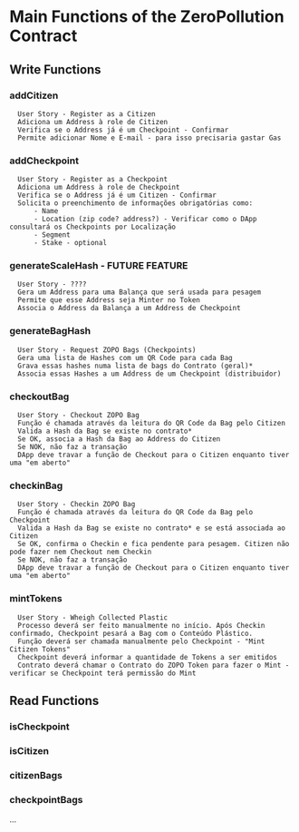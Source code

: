 
# Main Functions of the ZeroPollution Contract

## Write Functions

### addCitizen
      User Story - Register as a Citizen
      Adiciona um Address à role de Citizen
      Verifica se o Address já é um Checkpoint - Confirmar
      Permite adicionar Nome e E-mail - para isso precisaria gastar Gas
      
### addCheckpoint
      User Story - Register as a Checkpoint
      Adiciona um Address à role de Checkpoint
      Verifica se o Address já é um Citizen - Confirmar
      Solicita o preenchimento de informações obrigatórias como:
          - Name
          - Location (zip code? address?) - Verificar como o DApp consultará os Checkpoints por Localização
          - Segment
          - Stake - optional
    
### generateScaleHash - FUTURE FEATURE
      User Story - ????
      Gera um Address para uma Balança que será usada para pesagem
      Permite que esse Address seja Minter no Token
      Associa o Address da Balança a um Address de Checkpoint
      
### generateBagHash
      User Story - Request ZOPO Bags (Checkpoints)
      Gera uma lista de Hashes com um QR Code para cada Bag
      Grava essas hashes numa lista de bags do Contrato (geral)*
      Associa essas Hashes a um Address de um Checkpoint (distribuidor)     
      
### checkoutBag
      User Story - Checkout ZOPO Bag
      Função é chamada através da leitura do QR Code da Bag pelo Citizen
      Valida a Hash da Bag se existe no contrato*
      Se OK, associa a Hash da Bag ao Address do Citizen
      Se NOK, não faz a transação
      DApp deve travar a função de Checkout para o Citizen enquanto tiver uma "em aberto"

### checkinBag
      User Story - Checkin ZOPO Bag
      Função é chamada através da leitura do QR Code da Bag pelo Checkpoint
      Valida a Hash da Bag se existe no contrato* e se está associada ao Citizen
      Se OK, confirma o Checkin e fica pendente para pesagem. Citizen não pode fazer nem Checkout nem Checkin
      Se NOK, não faz a transação
      DApp deve travar a função de Checkout para o Citizen enquanto tiver uma "em aberto"

### mintTokens
      User Story - Wheigh Collected Plastic
      Processo deverá ser feito manualmente no início. Após Checkin confirmado, Checkpoint pesará a Bag com o Conteúdo Plástico.
      Função deverá ser chamada manualmente pelo Checkpoint - "Mint Citizen Tokens"
      Checkpoint deverá informar a quantidade de Tokens a ser emitidos
      Contrato deverá chamar o Contrato do ZOPO Token para fazer o Mint - verificar se Checkpoint terá permissão do Mint
      

## Read Functions

### isCheckpoint

### isCitizen

### citizenBags

### checkpointBags

...

